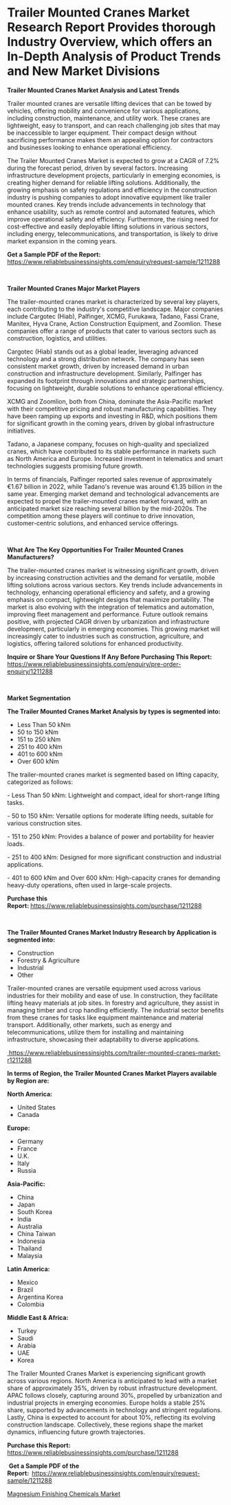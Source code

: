 <p><h1>Trailer Mounted Cranes Market Research Report Provides thorough Industry Overview, which offers an In-Depth Analysis of Product Trends and New Market Divisions</h1></p><p><strong>Trailer Mounted Cranes Market Analysis and Latest Trends</strong></p>
<p><p>Trailer mounted cranes are versatile lifting devices that can be towed by vehicles, offering mobility and convenience for various applications, including construction, maintenance, and utility work. These cranes are lightweight, easy to transport, and can reach challenging job sites that may be inaccessible to larger equipment. Their compact design without sacrificing performance makes them an appealing option for contractors and businesses looking to enhance operational efficiency.</p><p>The Trailer Mounted Cranes Market is expected to grow at a CAGR of 7.2% during the forecast period, driven by several factors. Increasing infrastructure development projects, particularly in emerging economies, is creating higher demand for reliable lifting solutions. Additionally, the growing emphasis on safety regulations and efficiency in the construction industry is pushing companies to adopt innovative equipment like trailer mounted cranes. Key trends include advancements in technology that enhance usability, such as remote control and automated features, which improve operational safety and efficiency. Furthermore, the rising need for cost-effective and easily deployable lifting solutions in various sectors, including energy, telecommunications, and transportation, is likely to drive market expansion in the coming years.</p></p>
<p><strong>Get a Sample PDF of the Report:&nbsp;</strong> <a href="https://www.reliablebusinessinsights.com/enquiry/request-sample/1211288?utm_campaign=2248&utm_medium=2&utm_source=Github&utm_content=ia&utm_term=24032025&utm_id=trailer-mounted-cranes">https://www.reliablebusinessinsights.com/enquiry/request-sample/1211288</a></p>
<p>&nbsp;</p>
<p><strong>Trailer Mounted Cranes Major Market Players</strong></p>
<p><p>The trailer-mounted cranes market is characterized by several key players, each contributing to the industry's competitive landscape. Major companies include Cargotec (Hiab), Palfinger, XCMG, Furukawa, Tadano, Fassi Crane, Manitex, Hyva Crane, Action Construction Equipment, and Zoomlion. These companies offer a range of products that cater to various sectors such as construction, logistics, and utilities.</p><p>Cargotec (Hiab) stands out as a global leader, leveraging advanced technology and a strong distribution network. The company has seen consistent market growth, driven by increased demand in urban construction and infrastructure development. Similarly, Palfinger has expanded its footprint through innovations and strategic partnerships, focusing on lightweight, durable solutions to enhance operational efficiency.</p><p>XCMG and Zoomlion, both from China, dominate the Asia-Pacific market with their competitive pricing and robust manufacturing capabilities. They have been ramping up exports and investing in R&D, which positions them for significant growth in the coming years, driven by global infrastructure initiatives.</p><p>Tadano, a Japanese company, focuses on high-quality and specialized cranes, which have contributed to its stable performance in markets such as North America and Europe. Increased investment in telematics and smart technologies suggests promising future growth.</p><p>In terms of financials, Palfinger reported sales revenue of approximately €1.67 billion in 2022, while Tadano's revenue was around €1.35 billion in the same year. Emerging market demand and technological advancements are expected to propel the trailer-mounted cranes market forward, with an anticipated market size reaching several billion by the mid-2020s. The competition among these players will continue to drive innovation, customer-centric solutions, and enhanced service offerings.</p></p>
<p>&nbsp;</p>
<p><strong>What Are The Key Opportunities For Trailer Mounted Cranes Manufacturers?</strong></p>
<p><p>The trailer-mounted cranes market is witnessing significant growth, driven by increasing construction activities and the demand for versatile, mobile lifting solutions across various sectors. Key trends include advancements in technology, enhancing operational efficiency and safety, and a growing emphasis on compact, lightweight designs that maximize portability. The market is also evolving with the integration of telematics and automation, improving fleet management and performance. Future outlook remains positive, with projected CAGR driven by urbanization and infrastructure development, particularly in emerging economies. This growing market will increasingly cater to industries such as construction, agriculture, and logistics, offering tailored solutions for enhanced productivity.</p></p>
<p><strong>Inquire or Share Your Questions If Any Before Purchasing This Report:</strong> <a href="https://www.reliablebusinessinsights.com/enquiry/pre-order-enquiry/1211288?utm_campaign=2248&utm_medium=2&utm_source=Github&utm_content=ia&utm_term=24032025&utm_id=trailer-mounted-cranes">https://www.reliablebusinessinsights.com/enquiry/pre-order-enquiry/1211288</a></p>
<p>&nbsp;</p>
<p><strong>Market Segmentation</strong></p>
<p><strong>The Trailer Mounted Cranes Market Analysis by types is segmented into:</strong></p>
<p><ul><li>Less Than 50 kNm</li><li>50 to 150 kNm</li><li>151 to 250 kNm</li><li>251 to 400 kNm</li><li>401 to 600 kNm</li><li>Over 600 kNm</li></ul></p>
<p><p>The trailer-mounted cranes market is segmented based on lifting capacity, categorized as follows: </p><p>- Less Than 50 kNm: Lightweight and compact, ideal for short-range lifting tasks.</p><p>- 50 to 150 kNm: Versatile options for moderate lifting needs, suitable for various construction sites.</p><p>- 151 to 250 kNm: Provides a balance of power and portability for heavier loads.</p><p>- 251 to 400 kNm: Designed for more significant construction and industrial applications.</p><p>- 401 to 600 kNm and Over 600 kNm: High-capacity cranes for demanding heavy-duty operations, often used in large-scale projects.</p></p>
<p><strong>Purchase this Report:&nbsp;</strong><a href="https://www.reliablebusinessinsights.com/purchase/1211288?utm_campaign=2248&utm_medium=2&utm_source=Github&utm_content=ia&utm_term=24032025&utm_id=trailer-mounted-cranes">https://www.reliablebusinessinsights.com/purchase/1211288</a></p>
<p>&nbsp;</p>
<p><strong>The Trailer Mounted Cranes Market Industry Research by Application is segmented into:</strong></p>
<p><ul><li>Construction</li><li>Forestry & Agriculture</li><li>Industrial</li><li>Other</li></ul></p>
<p><p>Trailer-mounted cranes are versatile equipment used across various industries for their mobility and ease of use. In construction, they facilitate lifting heavy materials at job sites. In forestry and agriculture, they assist in managing timber and crop handling efficiently. The industrial sector benefits from these cranes for tasks like equipment maintenance and material transport. Additionally, other markets, such as energy and telecommunications, utilize them for installing and maintaining infrastructure, showcasing their adaptability to diverse applications.</p></p>
<p><a href="https://www.reliablebusinessinsights.com/trailer-mounted-cranes-market-r1211288?utm_campaign=2248&utm_medium=2&utm_source=Github&utm_content=ia&utm_term=24032025&utm_id=trailer-mounted-cranes">&nbsp;https://www.reliablebusinessinsights.com/trailer-mounted-cranes-market-r1211288</a></p>
<p><strong>In terms of Region, the Trailer Mounted Cranes Market Players available by Region are:</strong></p>
<p>
    <p> <strong> North America: </strong>
        <ul>
            <li>United States</li>
            <li>Canada</li>
        </ul>
        </p> 
    <p> <strong> Europe: </strong>
        <ul>
            <li>Germany</li>
            <li>France</li>
            <li>U.K.</li>
            <li>Italy</li>
            <li>Russia</li>
        </ul>
        </p> 
    <p> <strong> Asia-Pacific: </strong>
        <ul>
            <li>China</li>
            <li>Japan</li>
            <li>South Korea</li>
            <li>India</li>
            <li>Australia</li>
            <li>China Taiwan</li>
            <li>Indonesia</li>
            <li>Thailand</li>
            <li>Malaysia</li>
        </ul>
        </p> 
    <p> <strong> Latin America: </strong>
        <ul>
            <li>Mexico</li>
            <li>Brazil</li>
            <li>Argentina Korea</li>
            <li>Colombia</li>
        </ul>
        </p> 
    <p> <strong> Middle East & Africa: </strong>
        <ul>
            <li>Turkey</li>
            <li>Saudi</li>
            <li>Arabia</li>
            <li>UAE</li>
            <li>Korea</li>
        </ul>
    </p>
    </p>
<p><p>The Trailer Mounted Cranes Market is experiencing significant growth across various regions. North America is anticipated to lead with a market share of approximately 35%, driven by robust infrastructure development. APAC follows closely, capturing around 30%, propelled by urbanization and industrial projects in emerging economies. Europe holds a stable 25% share, supported by advancements in technology and stringent regulations. Lastly, China is expected to account for about 10%, reflecting its evolving construction landscape. Collectively, these regions shape the market dynamics, influencing future growth trajectories.</p></p>
<p><strong>Purchase this Report: </strong><a href="https://www.reliablebusinessinsights.com/purchase/1211288?utm_campaign=2248&utm_medium=2&utm_source=Github&utm_content=ia&utm_term=24032025&utm_id=trailer-mounted-cranes">https://www.reliablebusinessinsights.com/purchase/1211288</a></p>
<p>&nbsp;<strong>Get a Sample PDF of the Report:&nbsp;&nbsp;</strong><a href="https://www.reliablebusinessinsights.com/enquiry/request-sample/1211288?utm_campaign=2248&utm_medium=2&utm_source=Github&utm_content=ia&utm_term=24032025&utm_id=trailer-mounted-cranes">https://www.reliablebusinessinsights.com/enquiry/request-sample/1211288</a></p>
<p><strong></strong></p>
<p><p><a href="https://github.com/theyasnare5w/Market-Research-Report-List-1/blob/main/magnesium-finishing-chemicals-market.md?utm_campaign=2248&utm_medium=2&utm_source=Github&utm_content=ia&utm_term=24032025&utm_id=trailer-mounted-cranes">Magnesium Finishing Chemicals Market</a></p></p>